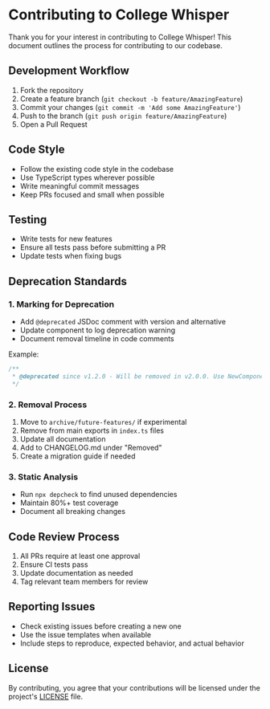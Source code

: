 # Contributing to College Whisper

Thank you for your interest in contributing to College Whisper! This document outlines the process for contributing to our codebase.

## Development Workflow

1. Fork the repository
2. Create a feature branch (`git checkout -b feature/AmazingFeature`)
3. Commit your changes (`git commit -m 'Add some AmazingFeature'`)
4. Push to the branch (`git push origin feature/AmazingFeature`)
5. Open a Pull Request

## Code Style

- Follow the existing code style in the codebase
- Use TypeScript types wherever possible
- Write meaningful commit messages
- Keep PRs focused and small when possible

## Testing

- Write tests for new features
- Ensure all tests pass before submitting a PR
- Update tests when fixing bugs

## Deprecation Standards

### 1. Marking for Deprecation
- Add `@deprecated` JSDoc comment with version and alternative
- Update component to log deprecation warning
- Document removal timeline in code comments

Example:
```typescript
/**
 * @deprecated since v1.2.0 - Will be removed in v2.0.0. Use NewComponent instead.
 */
```

### 2. Removal Process
1. Move to `archive/future-features/` if experimental
2. Remove from main exports in `index.ts` files
3. Update all documentation
4. Add to CHANGELOG.md under "Removed"
5. Create a migration guide if needed

### 3. Static Analysis
- Run `npx depcheck` to find unused dependencies
- Maintain 80%+ test coverage
- Document all breaking changes

## Code Review Process

1. All PRs require at least one approval
2. Ensure CI tests pass
3. Update documentation as needed
4. Tag relevant team members for review

## Reporting Issues

- Check existing issues before creating a new one
- Use the issue templates when available
- Include steps to reproduce, expected behavior, and actual behavior

## License

By contributing, you agree that your contributions will be licensed under the project's [LICENSE](LICENSE) file.
